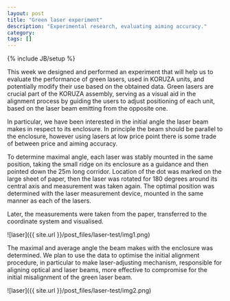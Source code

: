 ```yaml
---
layout: post
title: "Green laser experiment"
description: "Experimental research, evaluating aiming accuracy."
category: 
tags: []
---
```

{% include JB/setup %}

This week we designed and performed an experiment that will help us to evaluate the performance of green lasers, used in KORUZA units, and potentially modify their use based on the obtained data. Green lasers are crucial part of the KORUZA assembly, serving as a visual aid in the alignment process by guiding the users to adjust positioning of each unit, based on the laser beam emitting from the opposite one.  

In particular, we have been interested in the initial angle the laser beam makes in respect to its enclosure. In principle the beam should be parallel to the enclosure, however using lasers at low price point there is some trade of between price and aiming accuracy. 

To determine maximal angle, each laser was stably mounted in the same position, taking the small ridge on its enclosure as a guidance and then pointed down the 25m long corridor. Location of the dot was marked on the large sheet of paper, then the laser was rotated for 180 degrees around its central axis and measurement was taken again. The optimal position was determined with the laser measurement device, mounted in the same manner as each of the lasers. 

Later, the measurements were taken from the paper, transferred to the coordinate system and visualised. 

![laser]({{ site.url }}/post_files/laser-test/img1.png)

The maximal and average angle the beam makes with the enclosure was determined. We plan to use the data to optimise the initial alignment procedure, in particular to make laser-adjusting mechanism, responsible for aligning optical and laser beams, more effective to compromise for the initial misalignment of the green laser beam. 

![laser]({{ site.url }}/post_files/laser-test/img2.png)